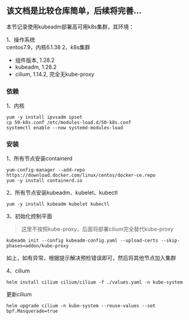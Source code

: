 该文档是比较仓库简单，后续将完善...
---
本节记录使用kubeadm部署高可用k8s集群，其环境：

1、操作系统  
centos7.9，内核6.1.38
2、k8s集群
- 组件版本, 1.28.2
- kubeadm, 1.28.2
- cilium, 1.14.2, 完全无kube-proxy


### 依赖
1、内核
```
yum -y install ipvsadm ipset
cp 50-k8s.conf /etc/modules-load.d/50-k8s.conf
systemctl enable --now systemd-modules-load
```

### 安装
1、所有节点安装containerd
```
yum-config-manager --add-repo https://download.docker.com/linux/centos/docker-ce.repo
yum -y install containerd.io
```

2、所有节点安装kubeadm、kubelet、kubectl
```
yum -y install kubeadm kubelet kubectl
```
3、初始化控制平面

> 这里不按照kube-proxy，后面将部署cilium完全替代kube-proxy

```
kubeadm init --config kubeadm-config.yaml --upload-certs --skip-phases=addon/kube-proxy
```
如上，如有异常，根据提示解决预检错误即可，然后将其他节点加入集群

4、cilium
```
helm install cilium cilium/cilium -f ./values.yaml -n kube-system
```

更新cilium
```
helm upgrade cilium -n kube-system --reuse-values --set bpf.Masquerade=true
```
